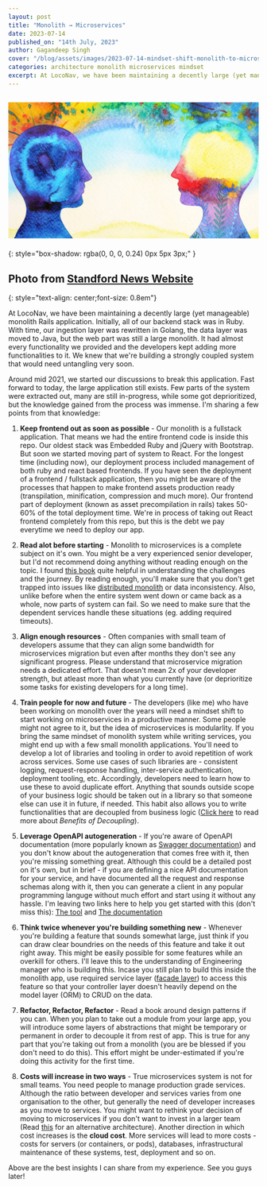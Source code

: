 ```yaml
---
layout: post
title: "Monolith → Microservices"
date: 2023-07-14
published_on: "14th July, 2023"
author: Gagandeep Singh
cover: "/blog/assets/images/2023-07-14-mindset-shift-monolith-to-microservices.jpg"
categories: architecture monolith microservices mindset
excerpt: At LocoNav, we have been maintaining a decently large (yet manageable) monolith Rails application. Initially, all of our backend stack was in Ruby. With time, our ingestion layer was rewritten in Golang, the data layer was moved to Java but the...
---
```


![cover-photo](/blog/assets/images/2023-07-14-mindset-shift-monolith-to-microservices.jpg)
---
{: style="box-shadow: rgba(0, 0, 0, 0.24) 0px 5px 3px;"
}

Photo from <a href="https://news.stanford.edu/2018/06/11/four-ways-human-mind-shapes-reality/">Standford News Website</a>
---
{: style="text-align: center;font-size: 0.8em"}

At LocoNav, we have been maintaining a decently large (yet manageable) monolith Rails application. Initially, all of our backend stack was in Ruby. With time, our ingestion layer was rewritten in Golang, the data layer was moved to Java, but the web part was still a large monolith. It had almost every functionality we provided and the developers kept adding more functionalities to it. We knew that we're building a strongly coupled system that would need untangling very soon.

Around mid 2021, we started our discussions to break this application. Fast forward to today, the large application still exists. Few parts of the system were extracted out, many are still in-progress, while some got deprioritized, but the knowledge gained from the process was immense. I'm sharing a few points from that knowledge:

1. **Keep frontend out as soon as possible** - Our monolith is a fullstack application. That means we had the entire frontend code is inside this repo. Our oldest stack was Embedded Ruby and jQuery with Bootstrap. But soon we started moving part of system to React. For the longest time (including now), our deployment process included management of both ruby and react based frontends. If you have seen the deployment of a frontend / fullstack application, then you might be aware of the processes that happen to make frontend assets production ready (transpilation, minification, compression and much more). Our frontend part of deployment (known as asset precompilation in rails) takes 50-60% of the total deployment time. We're in process of taking out React frontend completely from this repo, but this is the debt we pay everytime we need to deploy our app.

2. **Read alot before starting** - Monolith to microservices is a complete subject on it's own. You might be a very experienced senior developer, but I'd not recommend doing anything without reading enough on the topic. I found [this book](https://www.oreilly.com/library/view/monolith-to-microservices/9781492047834/) quite helpful in understanding the challenges and the journey. By reading enough, you'll make sure that you don't get trapped into issues like [distributed monolith](https://www.techtarget.com/searchapparchitecture/tip/The-distributed-monolith-What-it-is-and-how-to-escape-it) or data inconsistency. Also, unlike before when the entire system went down or came back as a whole, now parts of system can fail. So we need to make sure that the dependent services handle these situations (eg. adding required timeouts).

3. **Align enough resources** - Often companies with small team of developers assume that they can align some bandwidth for microservices migration but even after months they don't see any significant progress. Please understand that microservice migration needs a dedicated effort. That doesn't mean 2x of your developer strength, but atleast more than what you currently have (or deprioritize some tasks for existing developers for a long time).

4. **Train people for now and future** - The developers (like me) who have been working on monolith over the years will need a mindset shift to start working on microservices in a productive manner. Some people might not agree to it, but the idea of microservices is modularlity. If you bring the same mindset of monolith system while writing services, you might end up with a few small monolith applications. You'll need to develop a lot of libraries and tooling in order to avoid repetition of work across services. Some use cases of such libraries are - consistent logging, request-response handling, inter-service authentication, deployment tooling, etc. Accordingly, developers need to learn how to use these to avoid duplicate effort. Anything that sounds outside scope of your business logic should be taken out in a library so that someone else can use it in future, if needed. This habit also allows you to write functionalities that are decoupled from business logic ([Click here](https://cloudcomputingtechnologies.com/the-importance-of-decoupling-in-software-development/) to read more about _Benefits of Decoupling_).

5. **Leverage OpenAPI autogeneration** - If you're aware of OpenAPI documentation (more popularly known as [Swagger documentation](https://blog.hubspot.com/website/what-is-swagger)) and you don't know about the autogeneration that comes free with it, then you're missing something great. Although this could be a detailed post on it's own, but in brief - if you are defining a nice API documentation for your service, and have documented all the request and response schemas along with it, then you can generate a client in any popular programming languge without much effort and start using it without any hassle. I'm leaving two links here to help you get started with this (don't miss this): [The tool](https://github.com/OpenAPITools/openapi-generator) and [The documentation](https://openapi-generator.tech/docs/usage/)


6. **Think twice whenever you're building something new** - Whenever you're building a feature that sounds somewhat large, just think if you can draw clear boundries on the needs of this feature and take it out right away. This might be easily possible for some features while an overkill for others. I'll leave this to the understanding of Engineering manager who is building this. Incase you still plan to build this inside the monolith app, use required service layer ([facade layer](https://en.wikipedia.org/wiki/Facade_pattern)) to access this feature so that your controller layer doesn't heavily depend on the model layer (ORM) to CRUD on the data.

7. **Refactor, Refactor, Refactor** - Read a book around design patterns if you can. When you plan to take out a module from your large app, you will introduce some layers of abstractions that might be temporary or permanent in order to decouple it from rest of app. This is true for any part that you're taking out from a monolith (you are be blessed if you don't need to do this). This effort might be under-estimated if you're doing this activity for the first time.

8. **Costs will increase in two ways** - True microservices system is not for small teams. You need people to manage production grade services. Although the ratio between developer and services varies from one organisation to the other, but generally the need of developer increases as you move to services. You might want to rethink your decision of moving to microservices if you don't want to invest in a larger team (Read [this](https://www.fullstacklabs.co/blog/modular-monolithic-vs-microservices) for an alternative architecture). Another direction in which cost increases is the **cloud cost**. More services will lead to more costs - costs for servers (or containers, or pods), databases, infrastructural maintenance of these systems, test, deployment and so on.


Above are the best insights I can share from my experience. See you guys later!
